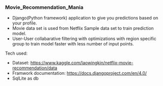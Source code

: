 ### Movie_Recommendation_Mania

- Django(Python framework) application to give you predictions based on your profile. 
- Movie data set is used from Netflix Sample data set to train prediction model. 
- User-User collabarative filtering with optimizations with region specific group to train model faster with less number of input points.

Tech used:
- Dataset: https://www.kaggle.com/laowingkin/netflix-movie-recommendation/data
- Framwork documentation: https://docs.djangoproject.com/en/4.0/
- SqlLite as db
